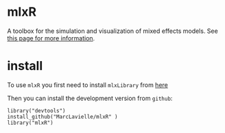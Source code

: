 # mlxR

A toolbox for the simulation and visualization of mixed effects models. 
See [this page for more information](http://simulx.webpopix.org). 

# install

To use `mlxR` you first need to install `mlxLibrary` from 
[here](http://download.lixoft.com?software=mlxlibrary)

Then you can install the development version from `github`: 

```
library("devtools")
install_github("MarcLavielle/mlxR" )
library("mlxR")
```

